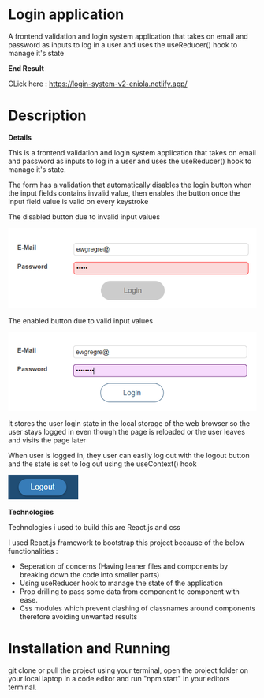 # Login  application

A frontend validation and login system application that takes on email and password as inputs to log in a user and uses the useReducer() hook to manage it's state

**End Result**

CLick here : https://login-system-v2-eniola.netlify.app/

# Description

**Details**

This is a frontend validation and login system application that takes on email and password as inputs to log in a user and uses the useReducer() hook to manage it's state.

The form has a validation that automatically disables the login button when the input fields contains invalid value, then enables the button once the input field value is valid on every keystroke

The disabled button due to invalid input values

![Form](https://github.com/Eniola-Codes/Login-System-App-V2/blob/main/src/assets/invalid.png?raw=true)

The enabled button due to valid input values

![Form](https://github.com/Eniola-Codes/Login-System-App-V2/blob/main/src/assets/valid.png?raw=true)

It stores the user login state in the local storage of the web browser so the user stays logged in even though the page is reloaded or the user leaves and visits the page later

When user is logged in, they user can easily log out with the logout button and the state is set to log out using the useContext() hook

![Log out](https://github.com/Eniola-Codes/Login-System-App-V2/blob/main/src/assets/logoutbutton.png?raw=true)

**Technologies**

Technologies i used to build this are React.js and css

I used React.js framework to bootstrap this project because of the below functionalities : 

- Seperation of concerns (Having leaner files and components by breaking down the code into smaller parts)
- Using useReducer hook to manage the state of the application
- Prop drilling to pass some data from component to component with ease.
- Css modules which prevent clashing of classnames around components therefore avoiding unwanted results

# Installation and Running

git clone or pull the project using your terminal, open the project folder on your local laptop in a code editor and run "npm start" in your editors terminal.

